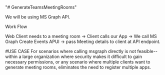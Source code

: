 "# GenerateTeamsMeetingRooms" 


We will be using MS Graph API.

Work Flow

Web Client needs to a meeting room -> Client calls our App -> We call MS Graph Create Events APUI -> pass Meeting details to client at API endpoint.

#USE CASE
For scenarios where calling msgraph directly is not feasible--within a large organization where security makes it difficult to gain necessary permissions, or any scenario where multiple clients want to generate meeting rooms, eliminates the need to register multiple apps.
